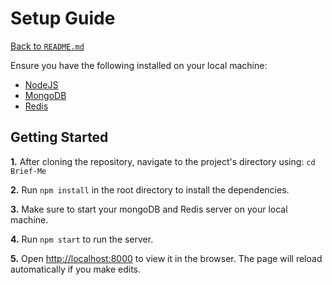 
# Setup Guide
[Back to `README.md`](README.md)

Ensure you have the following installed on your local machine:
- [NodeJS](https://nodejs.org/en/download/)
- [MongoDB ](https://docs.mongodb.com/manual/administration/install-community/)
- [Redis](https://redis.io/topics/quickstart)

## Getting Started
**1.** After cloning the repository, navigate to the project's directory using: `cd Brief-Me`

**2.**  Run `npm install` in the root directory to install the dependencies.

**3.** Make sure to start your mongoDB and Redis server on your local machine.

**4.** Run `npm start` to run the server.

**5.** Open  [http://localhost:8000](http://localhost:5000/)  to view it in the browser. 
 The page will reload automatically if you make edits.
